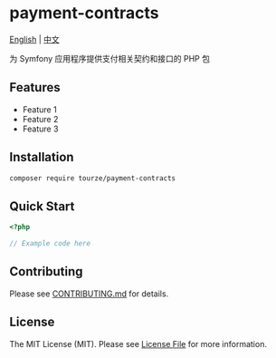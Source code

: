 # payment-contracts

[English](README.md) | [中文](README.zh-CN.md)

为 Symfony 应用程序提供支付相关契约和接口的 PHP 包

## Features

- Feature 1
- Feature 2
- Feature 3

## Installation

```bash
composer require tourze/payment-contracts
```

## Quick Start

```php
<?php

// Example code here
```

## Contributing

Please see [CONTRIBUTING.md](CONTRIBUTING.md) for details.

## License

The MIT License (MIT). Please see [License File](LICENSE) for more information.
